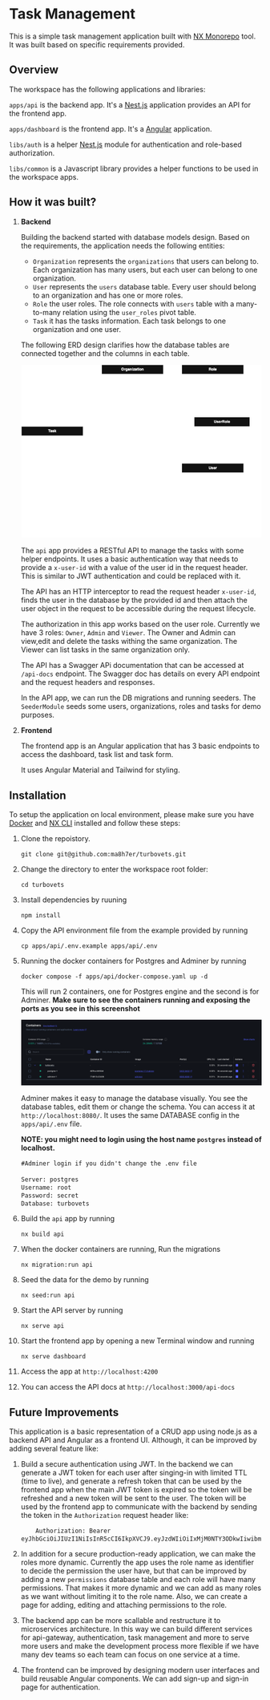 # Task Management

This is a simple task management application built with [NX Monorepo](https://nx.dev/) tool. It was built based on specific requirements provided.

## Overview

The workspace has the following applications and libraries:

`apps/api` is the backend app. It's a [Nest.js](https://nestjs.com/) application provides an API for the frontend app.

`apps/dashboard` is the frontend app. It's a [Angular](https://angular.dev/) application.

`libs/auth` is a helper [Nest.js](https://nestjs.com/) module for authentication and role-based authorization.

`libs/common` is a Javascript library provides a helper functions to be used in the workspace apps.

## How it was built?

1. **Backend**

    Building the backend started with database models design. Based on the requirements, the application needs the following entities:

    - `Organization` represents the `organizations` that users can belong to. Each organization has many users, but each user can belong to one organization.
    - `User` represents the `users` database table. Every user should belong to an organization and has one or more roles.
    - `Role` the user roles. The role connects with `users` table with a many-to-many relation using the `user_roles` pivot table.
    - `Task` it has the tasks information. Each task belongs to one organization and one user.
  
    The following ERD design clarifies how the database tables are connected together and the columns in each table.


    ![ERD](/docs/erd.png)


    The `api` app provides a RESTful API to manage the tasks with some helper endpoints. It uses a basic authentication way that needs to provide a `x-user-id` with a value of the user id in the request header. This is similar to JWT authentication and could be replaced with it.

    The API has an HTTP interceptor to read the request header `x-user-id`, finds the user in the database by the provided id and then attach the user object in the request to be accessible during the request lifecycle.

    The authorization in this app works based on the user role. Currently we have 3 roles: `Owner`, `Admin` and `Viewer`. The Owner and Admin can view,edit and delete the tasks withing the same organization. The Viewer can list tasks in the same organization only.

    The API has a Swagger APi documentation that can be accessed at `/api-docs` endpoint. The Swagger doc has details on every API endpoint and the request headers and responses.

    In the API app, we can run the DB migrations and running seeders. The `SeederModule` seeds some users, organizations, roles and tasks for demo purposes.


2. **Frontend**

    The frontend app is an Angular application that has 3 basic endpoints to access the dashboard, task list and task form.

    It uses Angular Material and Tailwind for styling.

## Installation

To setup the application on local environment, please make sure you have [Docker](https://docs.docker.com/get-started/get-docker/) and [NX CLI](https://nx.dev/getting-started) installed and follow these steps:

1. Clone the repoistory.

    ```
    git clone git@github.com:ma8h7er/turbovets.git
    ```

2. Change the directory to enter the workspace root folder:
    ```
    cd turbovets
    ```
3. Install dependencies by ruuning
    ```
    npm install
    ```
4. Copy the API environment file from the example provided by running 
    ```
    cp apps/api/.env.example apps/api/.env
    ```
5. Running the docker containers for Postgres and Adminer by running 

    ```
    docker compose -f apps/api/docker-compose.yaml up -d
    ```
    This will run 2 containers, one for Postgres engine and the second is for Adminer. **Make sure to see the containers running and exposing the ports as you see in this screenshot**

    ![ERD](/docs/docker.png)
    
    Adminer makes it easy to manage the database visually. You see the database tables, edit them or change the schema. You can access it at `http://localhost:8080/`. It uses the same DATABASE config in the `apps/api/.env` file.
    
    **NOTE: you might need to login using the host name `postgres` instead of localhost.**

    ```
    #Adminer login if you didn't change the .env file

    Server: postgres
    Username: root
    Password: secret
    Database: turbovets
    ```
6. Build the `api` app by running
    ```
    nx build api
    ```    
7. When the docker containers are running, Run the migrations
    ```
    nx migration:run api
    ```
8. Seed the data for the demo by running
    ```
    nx seed:run api
    ``` 
9. Start the API server by running
    ```
    nx serve api
    ```
10. Start the frontend app by opening a new Terminal window and running
    ```
    nx serve dashboard
    ```
11. Access the app at `http://localhost:4200`
12.  You can access the API docs at `http://localhost:3000/api-docs`

## Future Improvements

This application is a basic representation of a CRUD app using node.js as a backend API and Angular as a frontend UI. Although, it can be improved by adding several feature like:

1. Build a secure authentication using JWT. In the backend we can generate a JWT token for each user after singing-in with limited TTL (time to live), and generate a refresh token that can be used by the frontend app when the main JWT token is expired so the token will be refreshed and a new token will be sent to the user. The token will be used by the frontend app to communicate with the backend by sending the token in the `Authorization` request header like:

    ```
        Authorization: Bearer eyJhbGciOiJIUzI1NiIsInR5cCI6IkpXVCJ9.eyJzdWIiOiIxMjM0NTY3ODkwIiwibmFtZSI6IkpvaG4gRG9lIiwiaWF0IjoxNTE2MjM5MDIyfQ.SflKxwRJSMeKKF2QT4fwpMeJf36POk6yJV_adQssw5c
    ```

2. In addition for a secure production-ready application, we can make the roles more dynamic. Currently the app uses the role name as identifier to decide the permission the user have, but that can be improved by adding a new `permissions` database table and each role will have many permissions. That makes it more dynamic and we can add as many roles as we want without limiting it to the role name. Also, we can create a page for adding, editing and attaching permissions to the role.

3. The backend app can be more scallable and restructure it to microservices architecture. In this way we can build different services for api-gateway, authentication, task management and more to serve more users and make the development process more flexible if we have many dev teams so each team can focus on one service at a time.

4. The frontend can be improved by designing modern user interfaces and build reusable Angular components. We can add sign-up and sign-in page for authentication.